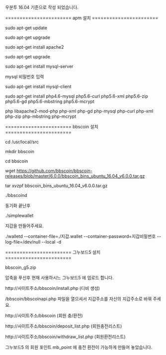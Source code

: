 우분투 16.04 기준으로 작성 되었습니다.

======================= apm 설치 =======================

sudo apt-get update

sudo apt-get upgrade

sudo apt-get install apache2

sudo apt-get upgrade

sudo apt-get install mysql-server

mysql 비밀번호 입력

sudo apt-get install mysql-client

sudo apt-get install php4.6-mysql php5.6-curl php5.6-xml php5.6-zip php5.6-gd php5.6-mbstring php5.6-mcrypt

php libapache2-mod-php php-xml php-gd php-mysql php-curl php-xml php-zip php-mbstring  php-mcrypt







======================= bbscoin 설치 =======================

cd /usr/local/src

mkdir bbscoin

cd bbscoin

wget https://github.com/bbscoin/bbscoin-releases/blob/master/6.0.0/bbscoin_bins_ubuntu_16.04_v6.0.0.tar.gz

tar xvzpf bbscoin_bins_ubuntu_16.04_v6.0.0.tar.gz


./bbscoind

동기화 끝난후

./simplewallet

지갑을 만들어주세요.

./walletd --container-file=./지갑.wallet --container-password=지갑비밀번호 --log-file=/dev/null --local -d




======================= 그누보드5 설치 =======================

bbscoin_g5.zip

압축을 푸신후 현재 사용하시느 그누보드5 에 업로드 합니다.

http://사이트주소/bbscoin/install.php (디비 생성)

/bbscoin/bbscoinapi.php 파일을 열으셔서 지갑주소를 자신의 지갑주소로 바꿔 주세요.


http://사이트주소/bbscoin				(회원 충/환전)

http://사이트주소/bbscoin/deposit_list.php		(회원충전리스트)

http://사이트주소/bbscoin/withdraw_list.php		(회원환전리스트)







그누보드5 의 회원 포인트 mb_point 에 충전 환전이 가능하게 만들어 놓았습니다.


